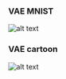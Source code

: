 ### VAE MNIST  
![alt text](https://github.com/allen050883/Python-for-Deep-learning/blob/master/tensorflow/VAE/VAE/image.gif)  
  
### VAE cartoon  
![alt text](https://github.com/allen050883/Python-for-Deep-learning/blob/master/tensorflow/VAE/VAE/cartoon_practice.gif)  
